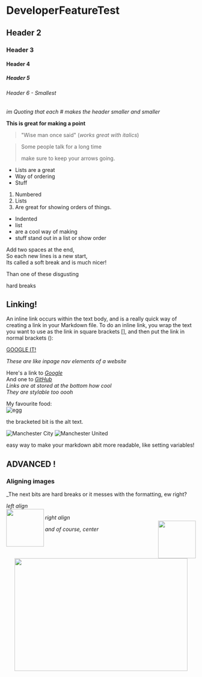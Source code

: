 # DeveloperFeatureTest
## Header 2
### Header 3
#### Header 4
##### Header 5
###### Header 6 - Smallest


_im Quoting that each # makes the header smaller and smaller_

**This is great for making a point**

> "Wise man once said"  (_works great with italics_)

> Some people talk for a long time
>
>
> make sure to keep your arrows going.

* Lists are a great
* Way of ordering
* Stuff

1. Numbered
2. Lists
3. Are great for showing orders of things.

* Indented
 * list
 * are a cool way of making
  * stuff stand out in a list or show order

Add two spaces at the end,  
So each new lines is a new start,  
Its called a soft break and is much nicer!

Than one of these disgusting

hard breaks

## Linking!

An inline link occurs within the text body, and is a really quick way of creating a link in your Markdown file. To do an inline link, you wrap the text you want to use as the link in square brackets [], and then put the link in normal brackets ():

[GOOGLE IT!](http://www.google.com)


_These are like inpage nav elements of a website_

Here's a link to [_Google_][google-link]  
And one to *[GitHub][github-link]*  
*Links are at stored at the bottom how cool*  
_They are stylable too oooh_

My favourite food:  
![egg](https://qa-courseware-images.s3.eu-west-2.amazonaws.com/markdown/links_images/000.jpeg)

the bracketed bit is the alt text.

![Manchester City][blue]
![Manchester United][red]

easy way to make your markdown abit more readable, like setting variables!


## ADVANCED !

### Aligning images
_The next bits are hard breaks or it messes with the formatting, ew right?

*left align*  
<img align="left" width="100" height="100" src="https://s3.amazonaws.com/spectrumnews-web-assets/wp-content/uploads/2018/11/13154625/20181112-SHANK3monkey-844.jpg">  


*right align*  
<img align="right" width="100" height="100" src="https://s3.amazonaws.com/spectrumnews-web-assets/wp-content/uploads/2018/11/13154625/20181112-SHANK3monkey-844.jpg">  


*and of course, center*  
<p align="center">
  <img width="460" height="300" src="https://s3.amazonaws.com/spectrumnews-web-assets/wp-content/uploads/2018/11/13154625/20181112-SHANK3monkey-844.jpg">
</p>




[blue]: https://cdn.images.express.co.uk/img/dynamic/footballteams/x256/20.png
[red]: https://icons.iconseeker.com/png/fullsize/soccer-teams/manchester-united-fc-logo.png
[google-link]: http://www.google.com
[github-link]: http://www.github.com
  
